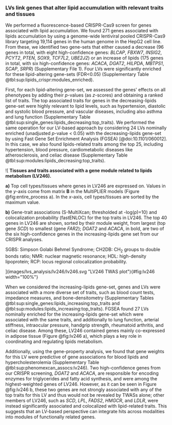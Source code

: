 ### LVs link genes that alter lipid accumulation with relevant traits and tissues

We performed a fluorescence-based CRISPR-Cas9 screen for genes associated with lipid accumulation.
We found 271 genes associated with lipids accumulation by using a genome-wide lentiviral pooled CRISPR-Cas9 library targeting 19,114 genes in the human genome in the HepG2 cell line.
From these, we identified two gene-sets that either caused a decrease (96 genes in total, with eight high-confidence genes: *BLCAP*, *FBXW7*, *INSIG2*, *PCYT2*, *PTEN*, *SOX9*, *TCF7L2*, *UBE2J2*) or an increase of lipids (175 genes in total, with six high-confidence genes: *ACACA*, *DGAT2*, *HILPDA*, *MBTPS1*, *SCAP*, *SRPR*) (Supplementary File 1).
Four LVs were significantly enriched for these lipid-altering gene-sets (FDR<0.05) (Supplementary Table @tbl:sup:lipids_crispr:modules_enriched).


First, for each lipid-altering gene-set, we assessed the genes' effects on all phenotypes by adding their $p$-values (as $z$-scores) and obtaining a ranked list of traits.
The top associated traits for genes in the decreasing-lipids gene-set were highly relevant to lipid levels, such as hypertension, diastolic and systolic blood pressure, and vascular diseases, including also asthma and lung function (Supplementary Table @tbl:sup:single_genes:lipids_decreasing:top_traits).
We performed the same operation for our LV-based approach by considering 24 LVs nominally enriched (unadjusted $p$-value < 0.05) with the decreasing-lipids gene-set by using Fast Gene Set Enrichment Analysis (FGSEA) [@doi:10.1101/060012].
In this case, we also found lipids-related traits among the top 25, including hypertension, blood pressure, cardiometabolic diseases like atherosclerosis, and celiac disease (Supplementary Table @tbl:sup:modules:lipids_decreasing:top_traits).


![
**Tissues and traits associated with a gene module related to lipids metabolism (LV246).**
<!--  -->
**a)** Top cell types/tissues where genes in LV246 are expressed on.
Values in the $y$-axis come from matrix $\mathbf{B}$ in the MultiPLIER models (Figure @fig:entire_process a).
In the $x$-axis, cell types/tissues are sorted by the maximum value.
<!--  -->
**b)** Gene-trait associations (S-MultiXcan; thresholded at -log($p$)=10) and colocalization probability (fastENLOC) for the top traits in LV246.
The top 40 genes in LV246 are shown, sorted by their module weight, from largest (top gene *SCD*) to smallest (gene *FAR2*);
*DGAT2* and *ACACA*, in bold, are two of the six high-confidence genes in the increasing-lipids gene set from our CRISPR analyses.
<!--  -->
SGBS: Simpson Golabi Behmel Syndrome;
CH2DB: CH<sub>2</sub> groups to double bonds ratio;
NMR: nuclear magnetic resonance;
HDL: high-density lipoprotein;
RCP: locus regional colocalization probability.
<!--  -->
](images/lvs_analysis/lv246/lv246.svg "LV246 TWAS plot"){#fig:lv246 width="100%"}


When we considered the increasing-lipids gene-set, genes and LVs were associated with a more diverse set of traits, such as blood count tests, impedance measures, and bone-densitometry (Supplementary Tables @tbl:sup:single_genes:lipids_increasing:top_traits and @tbl:sup:modules:lipids_increasing:top_traits).
FGSEA found 27 LVs nominally enriched for the increasing-lipids gene-set which were associated with the same traits, and additionally to lung function, arterial stiffness, intraocular pressure, handgrip strength, rheumatoid arthritis, and celiac disease.
Among these, LV246 contained genes mainly co-expressed in adipose tissue (Figure @fig:lv246 a), which plays a key role in coordinating and regulating lipids metabolism.
<!-- Gene-trait associations and colocalization for the top genes in this LV are shown in Figure @fig:lv246 b). -->
Additionally, using the gene-property analysis, we found that gene weights for this LV were predictive of gene associations for blood lipids and hypercholesterolemia (Supplementary Table @tbl:sup:phenomexcan_assocs:lv246).
Two high-confidence genes from our CRISPR screening, *DGAT2* and *ACACA*, are responsible for encoding enzymes for triglycerides and fatty acid synthesis, and were among the highest-weighted genes of LV246.
However, as it can be seen in Figure @fig:lv246 b, these two genes are not strongly associated with any of the top traits for this LV and thus would not be revealed by TWASs alone;
other members of LV246, such as *SCD*, *LPL*, *FADS2*, *HMGCR*, and *LDLR*, were instead significantly associated and colocalized with lipid-related traits.
This suggests that an LV-based perspective can integrate hits across modalities into modules of functionally related genes.
